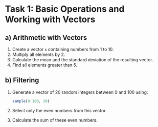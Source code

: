 # Task 1: Basic Operations and Working with Vectors

## a) Arithmetic with Vectors

1.  Create a vector `x` containing numbers from 1 to 10.
2.  Multiply all elements by 2.
3.  Calculate the mean and the standard deviation of the resulting
    vector.
4.  Find all elements greater than 5.

## b) Filtering

1.  Generate a vector of 20 random integers between 0 and 100 using:

    ``` r
    sample(0:100, 20)
    ```

2.  Select only the even numbers from this vector.

3.  Calculate the sum of these even numbers.
